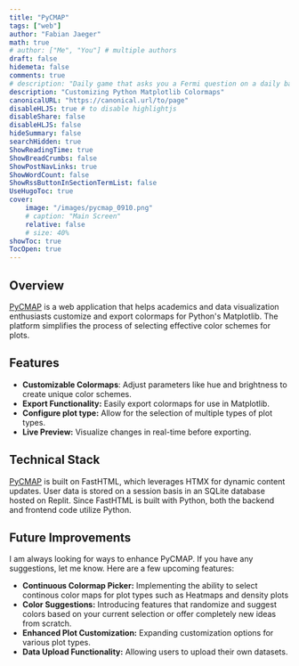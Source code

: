 ```yaml
---
title: "PyCMAP"
tags: ["web"]
author: "Fabian Jaeger"
math: true
# author: ["Me", "You"] # multiple authors
draft: false
hidemeta: false
comments: true
# description: "Daily game that asks you a Fermi question on a daily basis."
description: "Customizing Python Matplotlib Colormaps"
canonicalURL: "https://canonical.url/to/page"
disableHLJS: true # to disable highlightjs
disableShare: false
disableHLJS: false
hideSummary: false
searchHidden: true
ShowReadingTime: true
ShowBreadCrumbs: false
ShowPostNavLinks: true
ShowWordCount: false
ShowRssButtonInSectionTermList: false
UseHugoToc: true
cover:
    image: "/images/pycmap_0910.png" 
    # caption: "Main Screen"
    relative: false
    # size: 40%
showToc: true
TocOpen: true
---
```


## Overview
[PyCMAP](https://pycmap.com/) is a web application that helps academics and data visualization enthusiasts customize and export colormaps for Python's Matplotlib. The platform simplifies the process of selecting effective color schemes for plots.

## Features

- **Customizable Colormaps**: Adjust parameters like hue and brightness to create unique color schemes.
- **Export Functionality:** Easily export colormaps for use in Matplotlib.
- **Configure plot type:** Allow for the selection of multiple types of plot types.
- **Live Preview:** Visualize changes in real-time before exporting.


## Technical Stack
[PyCMAP](https://pycmap.com/) is built on FastHTML, which leverages HTMX for dynamic content updates. User data is stored on a session basis in an SQLite database hosted on Replit. Since FastHTML is built with Python, both the backend and frontend code utilize Python.

## Future Improvements
I am always looking for ways to enhance PyCMAP. If you have any suggestions, let me know. Here are a few upcoming features:
- **Continuous Colormap Picker:** Implementing the ability to select continous color maps for plot types such as Heatmaps and density plots
- **Color Suggestions:** Introducing features that randomize and suggest colors based on your current selection or offer completely new ideas from scratch.
- **Enhanced Plot Customization:** Expanding customization options for various plot types.
- **Data Upload Functionality:** Allowing users to upload their own datasets.
